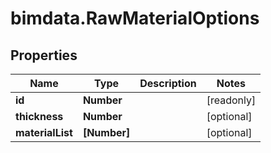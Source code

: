 # bimdata.RawMaterialOptions

## Properties

Name | Type | Description | Notes
------------ | ------------- | ------------- | -------------
**id** | **Number** |  | [readonly] 
**thickness** | **Number** |  | [optional] 
**materialList** | **[Number]** |  | [optional] 


